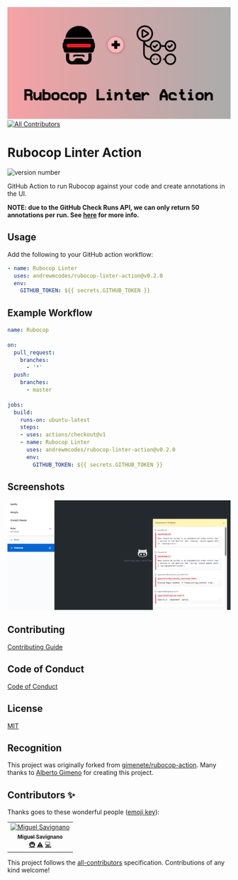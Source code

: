 ![rubocop linter actions banner](screenshots/rubocop-linter-action.png)
[![All Contributors](https://img.shields.io/badge/all_contributors-1-orange.svg?style=flat-square)](#contributors)

# Rubocop Linter Action

![version number](https://img.shields.io/static/v1?label=Version&message=v0.2.0&color=blue)

GitHub Action to run Rubocop against your code and create annotations in the UI.

**NOTE: due to the GitHub Check Runs API, we can only return 50 annotations per run. See [here](https://developer.github.com/v3/checks/runs/#output-object) for more info.**

## Usage

Add the following to your GitHub action workflow:

```yaml
- name: Rubocop Linter
  uses: andrewmcodes/rubocop-linter-action@v0.2.0
  env:
    GITHUB_TOKEN: ${{ secrets.GITHUB_TOKEN }}
```

## Example Workflow

```yaml
name: Rubocop

on:
  pull_request:
    branches:
      - '*'
  push:
    branches:
      - master

jobs:
  build:
    runs-on: ubuntu-latest
    steps:
    - uses: actions/checkout@v1
    - name: Rubocop Linter
      uses: andrewmcodes/rubocop-linter-action@v0.2.0
      env:
        GITHUB_TOKEN: ${{ secrets.GITHUB_TOKEN }}
```

## Screenshots

![example GitHub Action UI](screenshots/ui-example.png)

## Contributing

[Contributing Guide](/CONTRIBUTING.md)

## Code of Conduct

[Code of Conduct](/CODE_OF_CONDUCT.md)

## License

[MIT](/LICENSE.md)

## Recognition

This project was originally forked from [gimenete/rubocop-action](https://github.com/gimenete/rubocop-action). Many thanks to [Alberto Gimeno](https://github.com/gimenete) for creating this project.

## Contributors ✨

Thanks goes to these wonderful people ([emoji key](https://allcontributors.org/docs/en/emoji-key)):

<!-- ALL-CONTRIBUTORS-LIST:START - Do not remove or modify this section -->
<!-- prettier-ignore -->
<table>
  <tr>
    <td align="center"><a href="https://github.com/MiguelSavignano"><img src="https://avatars3.githubusercontent.com/u/6641863?v=4" width="100px;" alt="Miguel Savignano"/><br /><sub><b>Miguel Savignano</b></sub></a><br /><a href="#infra-MiguelSavignano" title="Infrastructure (Hosting, Build-Tools, etc)">🚇</a> <a href="https://github.com/andrewmcodes/rubocop-linter-action/commits?author=MiguelSavignano" title="Tests">⚠️</a> <a href="https://github.com/andrewmcodes/rubocop-linter-action/commits?author=MiguelSavignano" title="Code">💻</a></td>
  </tr>
</table>

<!-- ALL-CONTRIBUTORS-LIST:END -->

This project follows the [all-contributors](https://github.com/all-contributors/all-contributors) specification. Contributions of any kind welcome!